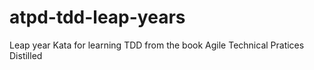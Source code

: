 # atpd-tdd-leap-years
Leap year Kata for learning TDD from the book Agile Technical Pratices Distilled
